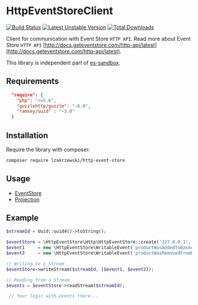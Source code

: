 # HttpEventStoreClient
[![Build Status](https://travis-ci.org/lzakrzewski/http-event-store.svg?branch=master)](https://travis-ci.org/lzakrzewski/http-event-store) [![Latest Unstable Version](https://poser.pugx.org/lzakrzewski/http-event-store/v/unstable)](https://packagist.org/packages/lzakrzewski/http-event-store) [![Total Downloads](https://poser.pugx.org/lzakrzewski/http-event-store/downloads)](https://packagist.org/packages/lzakrzewski/http-event-store)

Client for communication with Event Store `HTTP API`.
Read more about Event Store `HTTP API` [http://docs.geteventstore.com/http-api/latest](http://docs.geteventstore.com/http-api/latest).

This library is independent part of [es-sandbox](https://github.com/lzakrzewski/es-sandbox).

Requirements
------------
```json
  "require": {
    "php": ">=5.6",
    "guzzlehttp/guzzle": "~6.0",
    "ramsey/uuid" : "~3.0"
  }
```

Installation
--------
Require the library with composer:

```sh
composer require lzakrzewski/http-event-store
```

Usage
--------
- [EventStore](doc/event-store.md)
- [Projection](doc/projection.md)

Example
--------
```php
$streamId = Uuid::uuid4()->toString();

$eventStore = \HttpEventStore\Http\HttpEventStore::create('127.0.0.1', '2113');
$event1     = new \HttpEventStore\WritableEvent('productWasAddedToBasket', ['productId' => 'product1', 'name' => 'Teapot']);
$event2     = new \HttpEventStore\WritableEvent('productWasRemovedFromBasket', ['productId' => 'product1']);

// Writing to a Stream
$eventStore->writeStream($streamId, [$event1, $event2]);

// Reading from a Stream
$events = $eventStore->readStream($streamId);

 // Your logic with events there...
```
